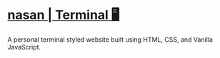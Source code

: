 # [nasan | Terminal 🖥️](https://nasan.dev/)
A personal terminal styled website built using HTML, CSS, and Vanilla JavaScript.
